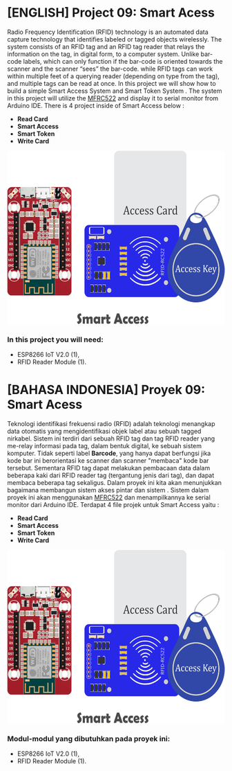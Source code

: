 # [ENGLISH] Project 09: Smart Acess
Radio Frequency Identification (RFID) technology is an automated data capture technology that identifies labeled or tagged objects wirelessly. The system consists of an RFID tag and an RFID tag reader that relays the information on the tag, in digital form, to a computer system. Unlike bar-code labels, which can only function if the bar-code is oriented towards the scanner and the scanner “sees” the bar-code.  while RFID tags can  work within multiple feet of a querying reader (depending on type from the tag), and multiple tags can be read at once. In this project we will show how to build a simple Smart Access System and Smart Token System . The system in this project will utilize the [MFRC522](https://www.nxp.com/docs/en/data-sheet/MF1S50YYX_V1.pdf) and display it to serial monitor from Arduino IDE. There is 4 project inside of Smart Access below :

* **Read Card**
* **Smart Access**
* **Smart Token**
* **Write Card**

<img src="/images/09_smart_access_2.png" height="400">

### In this project you will need:
* ESP8266 IoT V2.0 (1),
* RFID Reader Module (1).

# [BAHASA INDONESIA] Proyek 09: Smart Acess
Teknologi identifikasi frekuensi radio (RFID)  adalah teknologi menangkap data otomatis yang mengidentifikasi objek label atau sebuah tagged nirkabel. Sistem ini terdiri dari sebuah RFID tag dan tag RFID reader yang me-relay informasi pada tag, dalam bentuk digital, ke sebuah sistem komputer. Tidak seperti label **Barcode**, yang hanya dapat berfungsi jika kode bar ini berorientasi ke scanner dan scanner "membaca" kode bar tersebut. Sementara RFID tag dapat melakukan pembacaan data dalam beberapa kaki dari RFID reader tag (tergantung jenis dari tag), dan dapat membaca beberapa tag sekaligus. Dalam proyek ini kita akan menunjukkan bagaimana membangun sistem akses pintar dan sistem . Sistem dalam proyek ini akan menggunakan [MFRC522](https://www.nxp.com/docs/en/data-sheet/MF1S50YYX_V1.pdf) dan menampilkannya ke serial monitor dari Arduino IDE. Terdapat 4 file projek untuk Smart Access yaitu :

* **Read Card**
* **Smart Access**
* **Smart Token**
* **Write Card**

<img src="/images/09_smart_access_2.png" height="400">

### Modul-modul yang dibutuhkan pada proyek ini:
* ESP8266 IoT V2.0 (1),
* RFID Reader Module (1).


